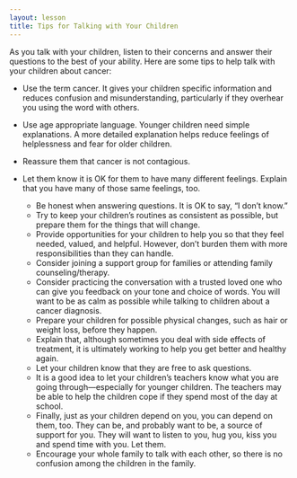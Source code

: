 ```yaml
---
layout: lesson
title: Tips for Talking with Your Children
---
```


As you talk with your children, listen to their concerns and answer their questions to the best of your ability. Here are some tips to help talk with your children about cancer:

* Use the term cancer. It gives your children specific information and reduces confusion and misunderstanding, particularly if they overhear you using the word with others.

* Use age appropriate language. Younger children need simple explanations. A more detailed explanation helps reduce feelings of helplessness and fear for older children.

* Reassure them that cancer is not contagious.

* Let them know it is OK for them to have many different feelings. Explain that you have many of those same feelings, too.

    - Be honest when answering questions. It is OK to say, “I don’t know.”
    - Try to keep your children’s routines as consistent as possible, but prepare them for the things that will change.
    - Provide opportunities for your children to help you so that they feel needed, valued, and helpful. However, don’t burden them with more responsibilities than they can handle.
    - Consider joining a support group for families or attending family counseling/therapy.
    - Consider practicing the conversation with a trusted loved one who can give you feedback on your tone and choice of words. You will want to be as calm as possible while talking to children about a cancer diagnosis.
    - Prepare your children for possible physical changes, such as hair or weight loss, before they happen.
    - Explain that, although sometimes you deal with side effects of treatment, it is ultimately working to help you get better and healthy again.
    - Let your children know that they are free to ask questions. 
    - It is a good idea to let your children’s teachers know what you are going through—especially for younger children. The teachers may be able to help the children cope if they spend most of the day at school.
    - Finally, just as your children depend on you, you can depend on them, too. They can be, and probably want to be, a source of support for you. They will want to listen to you, hug you, kiss you and spend time with you. Let them.
    - Encourage your whole family to talk with each other, so there is no confusion among the children in the family.
